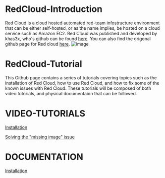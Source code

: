 # RedCloud-Introduction
Red Cloud is a cloud hosted automated red-team infostructure environment that can be either self-hosted, or as the name implies, be hosted on a cloud service such as Amazon EC2.
Red Cloud was published and developed by khas3x, who's github can be found [here](https://github.com/khast3x). You can also find the origonal github page for Red cloud [here](https://github.com/khast3x/Redcloud).
![image](https://user-images.githubusercontent.com/70776319/194336303-fba63edc-5708-42d5-8a95-394296b224e4.png)

# RedCloud-Tutorial
This Github page contains a series of tutorials covering topics such as the installation of Red Cloud, how to use Red Cloud, and how to fix some of the known issues with Red Cloud. These tutorials will be composed of both video tutorials, and physical documentaion that can be followed.
# VIDEO-TUTORIALS
[Installation](https://github.com/KyleWebster46/RedCloud-Project/wiki/Installation)

[Solving the "missing image" issue](https://youtu.be/LfEiqIYG87o)

# DOCUMENTATION
[Installation](https://github.com/KyleWebster46/RedCloud-Project/wiki/Installation-Documentation)
